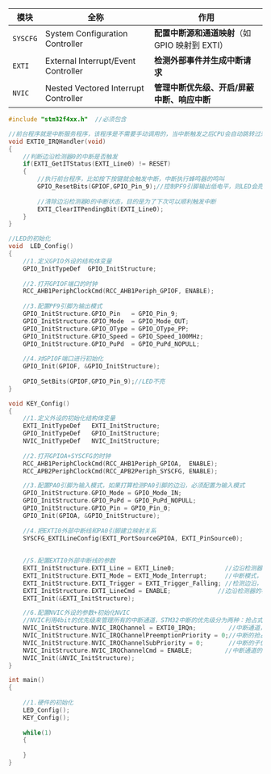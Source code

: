 | 模块     | 全称                                 | 作用                                            |
| -------- | ------------------------------------ | ----------------------------------------------- |
| `SYSCFG` | System Configuration Controller      | **配置中断源和通道映射**（如 GPIO 映射到 EXTI） |
| `EXTI`   | External Interrupt/Event Controller  | **检测外部事件并生成中断请求**                  |
| `NVIC`   | Nested Vectored Interrupt Controller | **管理中断优先级、开启/屏蔽中断、响应中断**     |

```c
#include "stm32f4xx.h"  //必须包含

//前台程序就是中断服务程序，该程序是不需要手动调用的，当中断触发之后CPU会自动跳转过来执行该函数
void EXTI0_IRQHandler(void)
{
	//判断边沿检测器0的中断是否触发
  	if(EXTI_GetITStatus(EXTI_Line0) != RESET)
  	{
		//执行前台程序，比如按下按键就会触发中断，中断执行蜂鸣器的鸣叫
   		GPIO_ResetBits(GPIOF,GPIO_Pin_9);//控制PF9引脚输出低电平，则LED会亮
   
    	//清除边沿检测器0的中断状态，目的是为了下次可以顺利触发中断
    	EXTI_ClearITPendingBit(EXTI_Line0);
  	}
}

//LED的初始化
void  LED_Config()
{
	//1.定义GPIO外设的结构体变量
	GPIO_InitTypeDef  GPIO_InitStructure;
	
	//2.打开GPIOF端口的时钟
	RCC_AHB1PeriphClockCmd(RCC_AHB1Periph_GPIOF, ENABLE);
	
	//3.配置PF9引脚为输出模式
	GPIO_InitStructure.GPIO_Pin   = GPIO_Pin_9;
	GPIO_InitStructure.GPIO_Mode  = GPIO_Mode_OUT;
	GPIO_InitStructure.GPIO_OType = GPIO_OType_PP;
	GPIO_InitStructure.GPIO_Speed = GPIO_Speed_100MHz;
	GPIO_InitStructure.GPIO_PuPd  = GPIO_PuPd_NOPULL;
	
	//4.对GPIOF端口进行初始化
	GPIO_Init(GPIOF, &GPIO_InitStructure);
	
	GPIO_SetBits(GPIOF,GPIO_Pin_9);//LED不亮
}

void KEY_Config()
{
	//1.定义外设的初始化结构体变量
	EXTI_InitTypeDef   EXTI_InitStructure;
  	GPIO_InitTypeDef   GPIO_InitStructure;
  	NVIC_InitTypeDef   NVIC_InitStructure;
	
	//2.打开GPIOA+SYSCFG的时钟
	RCC_AHB1PeriphClockCmd(RCC_AHB1Periph_GPIOA,  ENABLE);
	RCC_APB2PeriphClockCmd(RCC_APB2Periph_SYSCFG, ENABLE);

	//3.配置PA0引脚为输入模式，如果打算检测PA0引脚的边沿，必须配置为输入模式
	GPIO_InitStructure.GPIO_Mode = GPIO_Mode_IN;
	GPIO_InitStructure.GPIO_PuPd = GPIO_PuPd_NOPULL;
	GPIO_InitStructure.GPIO_Pin = GPIO_Pin_0;
	GPIO_Init(GPIOA, &GPIO_InitStructure);
	
	//4.把EXTI0外部中断线和PA0引脚建立映射关系
	SYSCFG_EXTILineConfig(EXTI_PortSourceGPIOA, EXTI_PinSource0);
	
    
	//5.配置EXTI0外部中断线的参数
	EXTI_InitStructure.EXTI_Line = EXTI_Line0;				//边沿检测器编号，编号需要和引脚编号一致
	EXTI_InitStructure.EXTI_Mode = EXTI_Mode_Interrupt;		//中断模式，当检测到指定边沿可以触发中断
	EXTI_InitStructure.EXTI_Trigger = EXTI_Trigger_Falling; //检测边沿，下降沿是用户按下按键才会生成
	EXTI_InitStructure.EXTI_LineCmd = ENABLE;			  //边沿检测器的状态，ENABLE是启用  DISABLE是禁用
	EXTI_Init(&EXTI_InitStructure);

	//6.配置NVIC外设的参数+初始化NVIC
    //NVIC利用4bit的优先级来管理所有的中断通道，STM32中断的优先级分为两种：抢占式优先级（主优先级） + 响应式优先级（子优先级），每种都有16个优先级（0~15），**数字越小，优先级越高。**
	NVIC_InitStructure.NVIC_IRQChannel = EXTI0_IRQn;	     //中断通道，每个边沿检测器都有独立的通道
  	NVIC_InitStructure.NVIC_IRQChannelPreemptionPriority = 0;//中断的抢占优先级  范围 0 ~ 15
  	NVIC_InitStructure.NVIC_IRQChannelSubPriority = 0;       //中断的子优先级    范围 0 ~ 15
  	NVIC_InitStructure.NVIC_IRQChannelCmd = ENABLE;		    //中断通道的状态  ENABLE是启用  DISABLE是禁用
	NVIC_Init(&NVIC_InitStructure);
}

int main()
{
	
	//1.硬件的初始化
	LED_Config();  
	KEY_Config();
	
	while(1)
	{
		
	}
}
```

